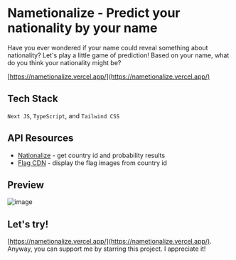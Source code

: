 # Nametionalize - Predict your nationality by your name
Have you ever wondered if your name could reveal something about nationality? Let's play a little game of prediction! Based on your name, what do you think your nationality might be?

[https://nametionalize.vercel.app/](https://nametionalize.vercel.app/)

## Tech Stack
`Next JS`, `TypeScript`, and `Tailwind CSS`

## API Resources
- [Nationalize](https://nationalize.io/) - get country id and probability results
- [Flag CDN](https://flagcdn.com/) - display the flag images from country id

## Preview
![image](https://user-images.githubusercontent.com/83701344/225028443-b8cac045-2498-423f-8e05-1763ce76a5b8.png)

## Let's try!
[https://nametionalize.vercel.app/](https://nametionalize.vercel.app/). Anyway, you can support me by starring this project. I appreciate it!

